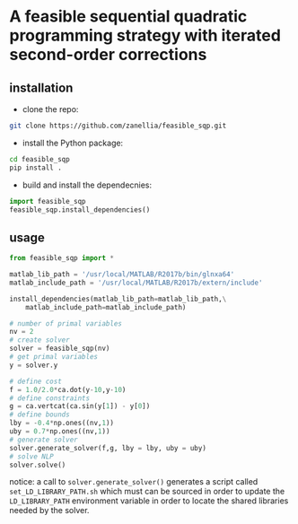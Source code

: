 # A feasible sequential quadratic programming strategy with iterated second-order corrections

## installation
- clone the repo: 
```bash
git clone https://github.com/zanellia/feasible_sqp.git
```
- install the Python package:
```bash
cd feasible_sqp
pip install .
```
- build and install the dependecnies:
```python
import feasible_sqp
feasible_sqp.install_dependencies()
```

## usage
```python
from feasible_sqp import *

matlab_lib_path = '/usr/local/MATLAB/R2017b/bin/glnxa64'
matlab_include_path = '/usr/local/MATLAB/R2017b/extern/include'

install_dependencies(matlab_lib_path=matlab_lib_path,\
    matlab_include_path=matlab_include_path)

# number of primal variables
nv = 2
# create solver
solver = feasible_sqp(nv)
# get primal variables
y = solver.y

# define cost
f = 1.0/2.0*ca.dot(y-10,y-10)
# define constraints
g = ca.vertcat(ca.sin(y[1]) - y[0])
# define bounds
lby = -0.4*np.ones((nv,1))
uby = 0.7*np.ones((nv,1))
# generate solver
solver.generate_solver(f,g, lby = lby, uby = uby)
# solve NLP
solver.solve()
```
notice: a call to
`solver.generate_solver()` generates a script called `set_LD_LIBRARY_PATH.sh` which must can be sourced in order to update the `LD_LIBRARY_PATH` environment variable in order to locate the shared libraries needed by the solver.
